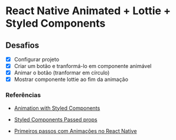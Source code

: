 # React Native Animated + Lottie + Styled Components

## Desafios

- [x] Configurar projeto
- [x] Criar um botão e tranformá-lo em componente animável
- [x] Animar o botão (tranformar em círculo)
- [x] Mostrar componente lottie ao fim da animação

### Referências

- [Animation with Styled Components](https://github.com/nenti/styled-components/blob/e328bb7ce14c72897bda7b87e7f57ef777a411fd/docs/react-native.md)

- [Styled Components Passed props](https://www.styled-components.com/docs/basics#passed-props)

- [Primeiros passos com Animações no React Native](https://www.youtube.com/watch?v=TSmhbT9TGrM)
